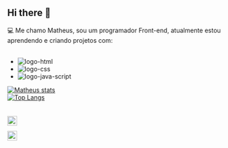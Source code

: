 ## Hi there 👋
:computer:
Me chamo Matheus, sou um programador Front-end, atualmente estou aprendendo e criando projetos com:
<br>
<br>
- <img src="https://img.shields.io/badge/HTML-239120?style=for-the-badge&logo=html5&logoColor=white" alt="logo-html">
- <img src="https://img.shields.io/badge/CSS-239120?&style=for-the-badge&logo=css3&logoColor=white" alt="logo-css">
- <img src="https://img.shields.io/badge/JavaScript-F7DF1E?style=for-the-badge&logo=javascript&logoColor=black" alt="logo-java-script">
[![Matheus stats](https://github-readme-stats.vercel.app/api?username=MatheusGama1999&show_icons=true&theme=highcontrast)](https://github.com/anuraghazra/github-readme-stats)<br>
[![Top Langs](https://github-readme-stats.vercel.app/api/top-langs/?username=MatheusGama1999&layout=donut&show_icons=true&theme=highcontrast)](https://github.com/anuraghazra/github-readme-stats)<br>
<br>
<br>
<a href="https://www.instagram.com/matheusgamavieira?igsh=MWlwdXJocjdxajdmYQ==">
<img align= "left" width="22px" src="https://cdn.jsdeLivr.net/npm/simple-icons@v3/icons/instagram.svg" alt="logo-instagram"> <br>
</a> 
<br>
<a href="https://cdn.jsdeLivr.net/npm/simple-icons@v3/icons/linkedin.svg">
  <img align= "left" width="22px" src="https://cdn.jsdeLivr.net/npm/simple-icons@v3/icons/linkedin.svg" alt="logo-linkedin"> <br>
</a>
  
  
